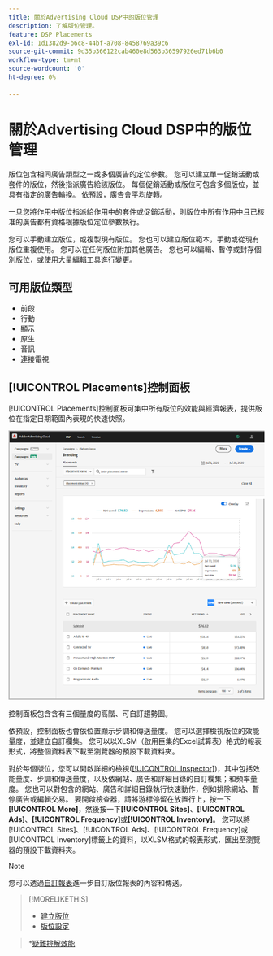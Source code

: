 ```yaml
---
title: 關於Advertising Cloud DSP中的版位管理
description: 了解版位管理。
feature: DSP Placements
exl-id: 1d1382d9-b6c8-44bf-a708-8458769a39c6
source-git-commit: 9d35b366122cab460e8d563b36597926ed71b6b0
workflow-type: tm+mt
source-wordcount: '0'
ht-degree: 0%

---
```


# 關於Advertising Cloud DSP中的版位管理

版位包含相同廣告類型之一或多個廣告的定位參數。 您可以建立單一促銷活動或套件的版位，然後指派廣告給該版位。 每個促銷活動或版位可包含多個版位，並具有指定的廣告輪換。 依預設，廣告會平均旋轉。

一旦您將作用中版位指派給作用中的套件或促銷活動，則版位中所有作用中且已核准的廣告都有資格根據版位定位參數執行。

您可以手動建立版位，或複製現有版位。 您也可以建立版位範本，手動或從現有版位重複使用。 您可以在任何版位附加其他廣告。 您也可以編輯、暫停或封存個別版位，或使用大量編輯工具進行變更。

## 可用版位類型

* 前段
* 行動
* 顯示
* 原生
* 音訊
* 連接電視

## [!UICONTROL Placements]控制面板

[!UICONTROL Placements]控制面板可集中所有版位的效能與經濟報表，提供版位在指定日期範圍內表現的快速快照。

![版位控制面板](/help/dsp/assets/placement-dashboard.png)

控制面板包含含有三個量度的高階、可自訂趨勢圖。

依預設，控制面板也會依位置顯示步調和傳送量度。 您可以選擇檢視版位的效能量度，並建立自訂欄集。 您可以以XLSM（啟用巨集的Excel試算表）格式的報表形式，將整個資料表下載至瀏覽器的預設下載資料夾。

對於每個版位，您可以開啟詳細的檢視([[!UICONTROL Inspector]](/help/dsp/campaign-management/reports/campaign-reports-about.md))，其中包括效能量度、步調和傳送量度，以及依網站、廣告和詳細目錄的自訂欄集；和頻率量度。 您也可以對包含的網站、廣告和詳細目錄執行快速動作，例如排除網站、暫停廣告或編輯交易。 要開啟檢查器，請將游標停留在放置行上，按一下&#x200B;**[!UICONTROL More]**，然後按一下&#x200B;**[!UICONTROL Sites]**、**[!UICONTROL Ads]**、**[!UICONTROL Frequency]**&#x200B;或&#x200B;**[!UICONTROL Inventory]**。 您可以將[!UICONTROL Sites]、[!UICONTROL Ads]、[!UICONTROL Frequency]或[!UICONTROL Inventory]標籤上的資料，以XLSM格式的報表形式，匯出至瀏覽器的預設下載資料夾。

>[!NOTE]
>
>您可以透過[自訂報表](/help/dsp/reports/report-about.md)進一步自訂版位報表的內容和傳送。

>[!MORELIKETHIS]
>
>* [建立版位](/help/dsp/campaign-management/placements/placement-create.md)
>* [版位設定](/help/dsp/campaign-management/placements/placement-settings.md)

   >*[疑難排解效能](/help/dsp/optimization/troubleshooting-performance.md)

